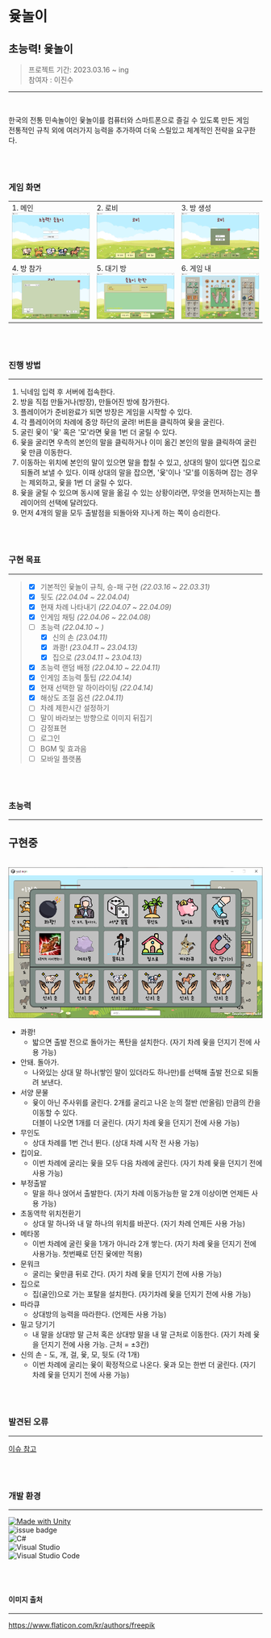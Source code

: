 # 윷놀이


## 초능력! 윷놀이

> 프로젝트 기간: 2023.03.16 ~ ing<br>
> 참여자 : 이진수<br>

--------

<br>

한국의 전통 민속놀이인 윷놀이를 컴퓨터와 스마트폰으로 즐길 수 있도록 만든 게임<br>
전통적인 규칙 외에 여러가지 능력을 추가하여 더욱 스릴있고 체계적인 전략을 요구한다.



<br>
<br>


### 게임 화면

||||
|:---|:----|:----|
|1. 메인<br><img src="readme img/main.png">|2. 로비<br><img src="readme img/lobby.png">|3. 방 생성<br><img src="readme img/create room.png">|
|4. 방 참가<br><img src="readme img/join room.png">|5. 대기 방<br><img src="readme img/in room.png">|6. 게임 내<br><img src="readme img/in game.png">|
 
 <br>
 <br>




### 진행 방법
---
1. 닉네임 입력 후 서버에 접속한다.
2. 방을 직접 만들거나(방장), 만들어진 방에 참가한다.
3. 플레이어가 준비완료가 되면 방장은 게임을 시작할 수 있다.
4. 각 플레이어의 차례에 중앙 하단의 굴려! 버튼을 클릭하여 윷을 굴린다.
4. 굴린 윷이 '윷' 혹은 '모'라면 윷을 1번 더 굴릴 수 있다.
4. 윷을 굴리면 우측의 본인의 말을 클릭하거나 이미 옮긴 본인의 말을 클릭하여 굴린 윷 만큼 이동한다.
4. 이동하는 위치에 본인의 말이 있으면 말을 합칠 수 있고, 상대의 말이 있다면 집으로 되돌려 보낼 수 있다. 이때 상대의 말을 잡으면, '윷'이나 '모'를 이동하며 잡는 경우는 제외하고, 윷을 1번 더 굴릴 수 있다.
4. 윷을 굴릴 수 있으며 동시에 말을 옮길 수 있는 상황이라면, 무엇을 먼저하는지는 플레이어의 선택에 달려있다.
4. 먼저 4개의 말을 모두 출발점을 되돌아와 지나게 하는 쪽이 승리한다.

<br>
<br>

### 구현 목표

---
> - [x] 기본적인 윷놀이 규칙, 승-패 구현 *(22.03.16 ~ 22.03.31)*
> - [x] 뒷도 *(22.04.04 ~ 22.04.04)*
> - [x] 현재 차례 나타내기 *(22.04.07 ~ 22.04.09)*
> - [x] 인게임 채팅 *(22.04.06 ~ 22.04.08)*
> - [ ] 초능력 *(22.04.10 ~ )*
>    - [x] 신의 손 *(23.04.11)*
>    - [x] 콰쾅! *(23.04.11 ~ 23.04.13)*
>    - [x] 집으로 *(23.04.11 ~ 23.04.13)*
> - [x] 초능력 랜덤 배정 *(22.04.10 ~ 22.04.11)*
> - [x] 인게임 초능력 툴팁 *(22.04.14)*
> - [x] 현재 선택한 말 하이라이팅 *(22.04.14)*
> - [x] 해상도 조절 옵션 *(22.04.11)*
> - [ ] 차례 제한시간 설정하기
> - [ ] 말이 바라보는 방향으로 이미지 뒤집기
> - [ ] 감정표현
> - [ ] 로그인
> - [ ] BGM 및 효과음
> - [ ] 모바일 플랫폼


<br>
<br>

### 초능력
---

## 구현중

<br>
<img src="readme img/esp list.png">

<br>

- 콰쾅!
    - 밟으면 출발 전으로 돌아가는 폭탄을 설치한다. (자기 차례 윷을 던지기 전에 사용 가능)
- 안돼. 돌아가.
    - 나와있는 상대 말 하나(쌓인 말이 있더라도 하나만)를 선택해 출발 전으로 되돌려 보낸다.
- 서양 문물
    - 윷이 아닌 주사위를 굴린다. 2개를 굴리고 나온 눈의 절반 (반올림) 만큼의 칸을 이동할 수 있다. <br>
    더블이 나오면 1개를 더 굴린다. (자기 차례 윷을 던지기 전에 사용 가능)
- 무인도
    - 상대 차례를 1번 건너 뛴다. (상대 차례 시작 전 사용 가능)
- 킵이요.
    - 이번 차례에 굴리는 윷을 모두 다음 차례에 굴린다. (자기 차례 윷을 던지기 전에 사용 가능)
- 부정출발
    - 말을 하나 얹어서 출발한다. (자기 차례 이동가능한 말 2개 이상이면 언제든 사용 가능)
- 초동역학 위치전환기
     - 상대 말 하나와 내 말 하나의 위치를 바꾼다. (자기 차례 언제든 사용 가능)
- 메타몽
    - 이번 차례에 굴린 윷을 1개가 아니라 2개 쌓는다. (자기 차례 윷을 던지기 전에 사용가능. 첫번째로 던진 윷에만 적용)
- 문워크
    - 굴리는 윷만큼 뒤로 간다. (자기 차례 윷을 던지기 전에 사용 가능)
- 집으로
    - 집(골인)으로 가는 포탈을 설치한다. (자기차례 윷을 던지기 전에 사용 가능)
- 따라큐
    - 상대방의 능력을 따라한다. (언제든 사용 가능)
- 밀고 당기기
    - 내 말을 상대방 말 근처 혹은 상대방 말을 내 말 근처로 이동한다. (자기 차례 윷을 던지기 전에 사용 가능. 근처 = ±3칸)
- 신의 손 - 도, 개, 걸, 윷, 모, 뒷도 (각 1개)
    - 이번 차례에 굴리는 윷이 확정적으로 나온다. 윷과 모는 한번 더 굴린다. (자기 차례 윷을 던지기 전에 사용 가능)


<br>
<br>

### 발견된 오류
---
[이슈 참고](https://github.com/LeeJinSoo-BIN/YuT-nOrI/issues/2)

<br>
<br>

### 개발 환경
---
[![Made with Unity](https://img.shields.io/badge/Unity-2021.3.6f1-57b9d3.svg?style=plastic&logo=unity)](https://unity3d.com) <br>
![issue badge](https://img.shields.io/badge/Photon-server-57b9d3.svg?style=plastic) <br>
![C#](https://img.shields.io/badge/C%23-239120?style=plastic&logo=c-sharp&logoColor=white) <br>
![Visual Studio](https://img.shields.io/badge/Visual%20Studio-5C2D91.svg?style=plastic&logo=visual-studio&logoColor=white) <br>
![Visual Studio Code](https://img.shields.io/badge/Visual%20Studio%20Code-0078d7.svg?style=plastic&logo=visual-studio-code&logoColor=white)


<br>
<br>

#### 이미지 출처
---
https://www.flaticon.com/kr/authors/freepik
